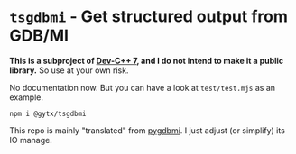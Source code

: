 # `tsgdbmi` - Get structured output from GDB/MI

**This is a subproject of [Dev-C++ 7](https://github.com/Guyutongxue/devcpp7), and I do not intend to make it a public library.** So use at your own risk.

No documentation now. But you can have a look at `test/test.mjs` as an example.

```
npm i @gytx/tsgdbmi
```

This repo is mainly "translated" from [pygdbmi](https://github.com/cs01/pygdbmi). I just adjust (or simplify) its IO manage.